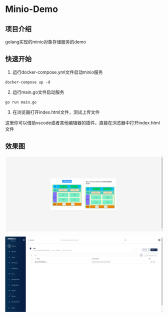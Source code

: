 # Minio-Demo

## 项目介绍

golang实现的minio对象存储服务的demo

## 快速开始

1. 运行docker-compose.yml文件启动minio服务

```shell
docker-compose up -d
```

2. 运行main.go文件启动服务

```shell
go run main.go
```

3. 在浏览器打开index.html文件，测试上传文件

这里你可以借助vscode或者其他编辑器的插件，直接在浏览器中打开index.html文件

## 效果图

![img_1.png](assets/img_1.png)

![img.png](assets/img.png)